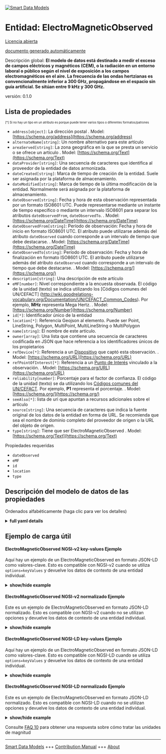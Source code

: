 <!-- 10-Header -->  
[![Smart Data Models](https://smartdatamodels.org/wp-content/uploads/2022/01/SmartDataModels_logo.png "Logo")](https://smartdatamodels.org)  
Entidad: ElectroMagneticObserved  
================================<!-- /10-Header -->  
<!-- 15-License -->  
[Licencia abierta](https://github.com/smart-data-models//dataModel.Environment/blob/master/ElectroMagneticObserved/LICENSE.md)  
[documento generado automáticamente](https://docs.google.com/presentation/d/e/2PACX-1vTs-Ng5dIAwkg91oTTUdt8ua7woBXhPnwavZ0FxgR8BsAI_Ek3C5q97Nd94HS8KhP-r_quD4H0fgyt3/pub?start=false&loop=false&delayms=3000#slide=id.gb715ace035_0_60)  
<!-- /15-License -->  
<!-- 20-Description -->  
Descripción global: **El modelo de datos está destinado a medir el exceso de campos eléctricos y magnéticos (CEM), o la radiación en un entorno laboral o público según el nivel de exposición a los campos electromagnéticos en el aire. La frecuencia de las ondas hertzianas es convencionalmente inferior a 300 GHz, propagándose en el espacio sin guía artificial. Se sitúan entre 9 kHz y 300 GHz.**  
versión: 0.1.0  
<!-- /20-Description -->  
<!-- 30-PropertiesList -->  

## Lista de propiedades  

<sup><sub>[*] Si no hay un tipo en un atributo es porque puede tener varios tipos o diferentes formatos/patrones</sub></sup>  
- `address[object]`: La dirección postal  . Model: [https://schema.org/address](https://schema.org/address)- `alternateName[string]`: Un nombre alternativo para este artículo  - `areaServed[string]`: La zona geográfica en la que se presta un servicio o se ofrece un artículo  . Model: [https://schema.org/Text](https://schema.org/Text)- `dataProvider[string]`: Una secuencia de caracteres que identifica al proveedor de la entidad de datos armonizada.  - `dateCreated[string]`: Marca de tiempo de creación de la entidad. Suele ser asignada por la plataforma de almacenamiento.  - `dateModified[string]`: Marca de tiempo de la última modificación de la entidad. Normalmente será asignada por la plataforma de almacenamiento.  - `dateObserved[string]`: Fecha y hora de esta observación representada por un formato ISO8601 UTC. Puede representarse mediante un instante de tiempo específico o mediante un intervalo ISO8601 para separar los atributos `dateObservedFrom`, `dateObservedTo`.  . Model: [https://schema.org/DateTime](https://schema.org/DateTime)- `dateObservedFrom[string]`: Período de observación: Fecha y hora de inicio en formato ISO8601 UTC. El atributo puede utilizarse además del atributo `dateObserved` cuando corresponde a un intervalo de tiempo que debe destacarse.  . Model: [https://schema.org/DateTime](https://schema.org/DateTime)- `dateObservedTo[string]`: Período de observación: Fecha y hora de finalización en formato ISO8601 UTC. El atributo puede utilizarse además del atributo `dateObserved` cuando corresponde a un intervalo de tiempo que debe destacarse.  . Model: [https://schema.org/](https://schema.org/)- `description[string]`: Una descripción de este artículo  - `eMF[number]`: Nivel correspondiente a la encuesta observada. El código de la unidad (texto) se indica utilizando los [Códigos comunes del UN/CEFACT] (http://wiki.goodrelations-vocabulary.org/Documentation/UN/CEFACT_Common_Codes). Por ejemplo, **MHz** representa Mega Hertz.  . Model: [https://schema.org/Number](https://schema.org/Number)- `id[*]`: Identificador único de la entidad  - `location[*]`: Referencia Geojson al elemento. Puede ser Point, LineString, Polygon, MultiPoint, MultiLineString o MultiPolygon  - `name[string]`: El nombre de este artículo.  - `owner[array]`: Una lista que contiene una secuencia de caracteres codificada en JSON que hace referencia a los identificadores únicos de los propietarios  - `refDevice[*]`: Referencia a un [Dispositivo](https://github.com/smart-data-models/dataModel.Device/blob/master/Device/doc/spec.md) que captó esta observación.  . Model: [https://schema.org/URL](https://schema.org/URL)- `refPointOfInterest[*]`: Referencia a un [Punto de Interés](https://github.com/smart-data-models/dataModel.PointOfInterest/blob/master/PointOfInterest/doc/spec.md) vinculado a la observación.  . Model: [https://schema.org/URL](https://schema.org/URL)- `reliability[number]`: Porcentaje para el factor de confianza. El código de la unidad (texto) se da utilizando los [Códigos comunes del UN/CEFACT](http://wiki.goodrelations-vocabulary.org/Documentation/UN/CEFACT_Common_Codes). Por ejemplo, **P1** representa el porcentaje.  . Model: [https://schema.org/](https://schema.org/)- `seeAlso[*]`: lista de uri que apuntan a recursos adicionales sobre el artículo  - `source[string]`: Una secuencia de caracteres que indica la fuente original de los datos de la entidad en forma de URL. Se recomienda que sea el nombre de dominio completo del proveedor de origen o la URL del objeto de origen.  - `type[string]`: Tiene que ser ElectroMagneticObserved  . Model: [https://schema.org/Text](https://schema.org/Text)<!-- /30-PropertiesList -->  
<!-- 35-RequiredProperties -->  
Propiedades requeridas  
- `dateObserved`  - `eMF`  - `id`  - `location`  - `type`  <!-- /35-RequiredProperties -->  
<!-- 40-RequiredProperties -->  
<!-- /40-RequiredProperties -->  
<!-- 50-DataModelHeader -->  
## Descripción del modelo de datos de las propiedades  
Ordenados alfabéticamente (haga clic para ver los detalles)  
<!-- /50-DataModelHeader -->  
<!-- 60-ModelYaml -->  
<details><summary><strong>full yaml details</strong></summary>    
```yaml  
ElectroMagneticObserved:    
  description: 'The Data Model is intended to measure excessive electric and magnetic fields (EMFs), or radiation in a work or public environment according to the level of exposure to electromagnetic fields on the air. The frequency of the hertzian waves is conventionally lower than 300 GHz, propagating in space without artificial guide. They are between 9 kHz and 300 GHz.'    
  properties:    
    address:    
      description: 'The mailing address'    
      properties:    
        addressCountry:    
          description: 'Property. The country. For example, Spain. Model:''https://schema.org/addressCountry'''    
          type: string    
        addressLocality:    
          description: 'Property. The locality in which the street address is, and which is in the region. Model:''https://schema.org/addressLocality'''    
          type: string    
        addressRegion:    
          description: 'Property. The region in which the locality is, and which is in the country. Model:''https://schema.org/addressRegion'''    
          type: string    
        postOfficeBoxNumber:    
          description: 'Property. The post office box number for PO box addresses. For example, 03578. Model:''https://schema.org/postOfficeBoxNumber'''    
          type: string    
        postalCode:    
          description: 'Property. The postal code. For example, 24004. Model:''https://schema.org/https://schema.org/postalCode'''    
          type: string    
        streetAddress:    
          description: 'Property. The street address. Model:''https://schema.org/streetAddress'''    
          type: string    
      type: object    
      x-ngsi:    
        model: https://schema.org/address    
        type: Property    
    alternateName:    
      description: 'An alternative name for this item'    
      type: string    
      x-ngsi:    
        type: Property    
    areaServed:    
      description: 'The geographic area where a service or offered item is provided'    
      type: string    
      x-ngsi:    
        model: https://schema.org/Text    
        type: Property    
    dataProvider:    
      description: 'A sequence of characters identifying the provider of the harmonised data entity.'    
      type: string    
      x-ngsi:    
        type: Property    
    dateCreated:    
      description: 'Entity creation timestamp. This will usually be allocated by the storage platform.'    
      format: date-time    
      type: string    
      x-ngsi:    
        type: Property    
    dateModified:    
      description: 'Timestamp of the last modification of the entity. This will usually be allocated by the storage platform.'    
      format: date-time    
      type: string    
      x-ngsi:    
        type: Property    
    dateObserved:    
      description: 'Date and time of this observation represented by an ISO8601 UTC format. It can be represented by an specific time instant or by an ISO8601 interval to separate attributes `dateObservedFrom`, `dateObservedTo`. '    
      format: date-time    
      type: string    
      x-ngsi:    
        model: https://schema.org/DateTime    
        type: Property    
    dateObservedFrom:    
      description: 'Observation period: Start date and time in an ISO8601 UTC format. The attribute can be used in addition to the `dateObserved` attribute when it corresponds to a time interval to be highlighted. '    
      format: date-time    
      type: string    
      x-ngsi:    
        model: https://schema.org/DateTime    
        type: Property    
    dateObservedTo:    
      description: 'Observation period: End date and time in an ISO8601 UTC format. The attribute can be used in addition to the `dateObserved` attribute when it corresponds to a time interval to be highlighted.'    
      format: date-time    
      type: string    
      x-ngsi:    
        model: https://schema.org/    
        type: Property    
    description:    
      description: 'A description of this item'    
      type: string    
      x-ngsi:    
        type: Property    
    eMF:    
      description: 'Level corresponding to the observed survey. The unit code (text) is given using the [UN/CEFACT Common Codes](http://wiki.goodrelations-vocabulary.org/Documentation/UN/CEFACT_Common_Codes). For instance, **MHz** represents Mega Hertz. '    
      minimum: 0    
      type: number    
      x-ngsi:    
        model: https://schema.org/Number    
        type: Property    
    id:    
      anyOf: &electromagneticobserved_-_properties_-_owner_-_items_-_anyof    
        - description: 'Property. Identifier format of any NGSI entity'    
          maxLength: 256    
          minLength: 1    
          pattern: ^[\w\-\.\{\}\$\+\*\[\]`|~^@!,:\\]+$    
          type: string    
        - description: 'Property. Identifier format of any NGSI entity'    
          format: uri    
          type: string    
      description: 'Unique identifier of the entity'    
      x-ngsi:    
        type: Property    
    location:    
      description: 'Geojson reference to the item. It can be Point, LineString, Polygon, MultiPoint, MultiLineString or MultiPolygon'    
      oneOf:    
        - description: 'Geoproperty. Geojson reference to the item. Point'    
          properties:    
            bbox:    
              items:    
                type: number    
              minItems: 4    
              type: array    
            coordinates:    
              items:    
                type: number    
              minItems: 2    
              type: array    
            type:    
              enum:    
                - Point    
              type: string    
          required:    
            - type    
            - coordinates    
          title: 'GeoJSON Point'    
          type: object    
        - description: 'Geoproperty. Geojson reference to the item. LineString'    
          properties:    
            bbox:    
              items:    
                type: number    
              minItems: 4    
              type: array    
            coordinates:    
              items:    
                items:    
                  type: number    
                minItems: 2    
                type: array    
              minItems: 2    
              type: array    
            type:    
              enum:    
                - LineString    
              type: string    
          required:    
            - type    
            - coordinates    
          title: 'GeoJSON LineString'    
          type: object    
        - description: 'Geoproperty. Geojson reference to the item. Polygon'    
          properties:    
            bbox:    
              items:    
                type: number    
              minItems: 4    
              type: array    
            coordinates:    
              items:    
                items:    
                  items:    
                    type: number    
                  minItems: 2    
                  type: array    
                minItems: 4    
                type: array    
              type: array    
            type:    
              enum:    
                - Polygon    
              type: string    
          required:    
            - type    
            - coordinates    
          title: 'GeoJSON Polygon'    
          type: object    
        - description: 'Geoproperty. Geojson reference to the item. MultiPoint'    
          properties:    
            bbox:    
              items:    
                type: number    
              minItems: 4    
              type: array    
            coordinates:    
              items:    
                items:    
                  type: number    
                minItems: 2    
                type: array    
              type: array    
            type:    
              enum:    
                - MultiPoint    
              type: string    
          required:    
            - type    
            - coordinates    
          title: 'GeoJSON MultiPoint'    
          type: object    
        - description: 'Geoproperty. Geojson reference to the item. MultiLineString'    
          properties:    
            bbox:    
              items:    
                type: number    
              minItems: 4    
              type: array    
            coordinates:    
              items:    
                items:    
                  items:    
                    type: number    
                  minItems: 2    
                  type: array    
                minItems: 2    
                type: array    
              type: array    
            type:    
              enum:    
                - MultiLineString    
              type: string    
          required:    
            - type    
            - coordinates    
          title: 'GeoJSON MultiLineString'    
          type: object    
        - description: 'Geoproperty. Geojson reference to the item. MultiLineString'    
          properties:    
            bbox:    
              items:    
                type: number    
              minItems: 4    
              type: array    
            coordinates:    
              items:    
                items:    
                  items:    
                    items:    
                      type: number    
                    minItems: 2    
                    type: array    
                  minItems: 4    
                  type: array    
                type: array    
              type: array    
            type:    
              enum:    
                - MultiPolygon    
              type: string    
          required:    
            - type    
            - coordinates    
          title: 'GeoJSON MultiPolygon'    
          type: object    
      x-ngsi:    
        type: Geoproperty    
    name:    
      description: 'The name of this item.'    
      type: string    
      x-ngsi:    
        type: Property    
    owner:    
      description: 'A List containing a JSON encoded sequence of characters referencing the unique Ids of the owner(s)'    
      items:    
        anyOf: *electromagneticobserved_-_properties_-_owner_-_items_-_anyof    
        description: 'Property. Unique identifier of the entity'    
      type: array    
      x-ngsi:    
        type: Property    
    refDevice:    
      anyOf:    
        - description: 'Property. Identifier format of any NGSI entity'    
          maxLength: 256    
          minLength: 1    
          pattern: ^[\w\-\.\{\}\$\+\*\[\]`|~^@!,:\\]+$    
          type: string    
        - description: 'Property. Identifier format of any NGSI entity'    
          format: uri    
          type: string    
      description: 'Reference to a [Device](https://github.com/smart-data-models/dataModel.Device/blob/master/Device/doc/spec.md) which captured this observation.'    
      x-ngsi:    
        model: https://schema.org/URL    
        type: Relationship    
    refPointOfInterest:    
      anyOf:    
        - description: 'Property. Identifier format of any NGSI entity'    
          maxLength: 256    
          minLength: 1    
          pattern: ^[\w\-\.\{\}\$\+\*\[\]`|~^@!,:\\]+$    
          type: string    
        - description: 'Property. Identifier format of any NGSI entity'    
          format: uri    
          type: string    
      description: 'Reference to a [Point Of Interest](https://github.com/smart-data-models/dataModel.PointOfInterest/blob/master/PointOfInterest/doc/spec.md) linked with the observation.'    
      x-ngsi:    
        model: https://schema.org/URL    
        type: Relationship    
    reliability:    
      description: 'Percent for confidence Factor. The unit code (text) is given using the [UN/CEFACT Common Codes](http://wiki.goodrelations-vocabulary.org/Documentation/UN/CEFACT_Common_Codes). For instance, **P1** represents Percent. '    
      maximum: 1    
      minimum: 0    
      type: number    
      x-ngsi:    
        model: https://schema.org/    
        type: Property    
    seeAlso:    
      description: 'list of uri pointing to additional resources about the item'    
      oneOf:    
        - items:    
            format: uri    
            type: string    
          minItems: 1    
          type: array    
        - format: uri    
          type: string    
      x-ngsi:    
        type: Property    
    source:    
      description: 'A sequence of characters giving the original source of the entity data as a URL. Recommended to be the fully qualified domain name of the source provider, or the URL to the source object.'    
      type: string    
      x-ngsi:    
        type: Property    
    type:    
      description: 'It has to be ElectroMagneticObserved'    
      enum:    
        - ElectroMagneticObserved    
      type: string    
      x-ngsi:    
        model: https://schema.org/Text    
        type: Property    
  required:    
    - id    
    - type    
    - location    
    - dateObserved    
    - eMF    
  type: object    
  x-derived-from: ""    
  x-disclaimer: 'Redistribution and use in source and binary forms, with or without modification, are permitted  provided that the license conditions are met. Copyleft (c) 2021 Contributors to Smart Data Models Program'    
  x-license-url: https://github.com/smart-data-models/dataModel.Environment/blob/master/ElectroMagneticObserved/LICENSE.md    
  x-model-schema: https://smart-data-models.github.io/data-models/Environment/ElectroMagneticObserved/schema.json    
  x-model-tags: ""    
  x-version: 0.1.0    
```  
</details>    
<!-- /60-ModelYaml -->  
<!-- 70-MiddleNotes -->  
<!-- /70-MiddleNotes -->  
<!-- 80-Examples -->  
## Ejemplo de carga útil  
#### ElectroMagneticObserved NGSI-v2 key-values Ejemplo  
Aquí hay un ejemplo de un ElectroMagneticObserved en formato JSON-LD como valores-clave. Esto es compatible con NGSI-v2 cuando se utiliza `options=keyValues` y devuelve los datos de contexto de una entidad individual.  
<details><summary><strong>show/hide example</strong></summary>    
```json  
{  
  "id": "urn:ngsi-ld:ElectroMagneticObserved:ElectroMagneticObserved:MNCA-EM-018",  
  "type": "ElectroMagneticObserved",  
  "name": "MNCA-EM-018",  
  "alternateName": "AirPort  global Observation",  
  "description": "EMF observation",  
  "location": {  
    "type": "Point",  
    "coordinates": [  
      43.664810,  
      7.196545  
    ]  
  },  
  "address": {  
    "addressCountry": "FR",  
    "addressLocality": "Nice",  
    "streetAddress": "Terminal 2 - Parking 7"  
  },  
  "areaServed": "Nice Aeroport",  
  "refDevice": "urn:ngsi-ld:Device:NCE-T2-P7-EM03",  
  "dateObserved": "2020-03-17T08:45:00Z",  
  "eMF": 950.12,  
  "observedAt": "2020-03-17TT08:45:00Z",  
  "measurementType": "Instant",  
  "measurementInterval": 1,  
  "reliability": 0.993  
}  
```  
</details>  
#### ElectroMagneticObserved NGSI-v2 normalizado Ejemplo  
Este es un ejemplo de ElectroMagneticObserved en formato JSON-LD normalizado. Esto es compatible con NGSI-v2 cuando no se utilizan opciones y devuelve los datos de contexto de una entidad individual.  
<details><summary><strong>show/hide example</strong></summary>    
```json  
{  
  "id": "urn:ngsi-ld:ElectroMagneticObserved:ElectroMagneticObserved:MNCA-EM-018",  
  "type": "ElectroMagneticObserved",  
  "name": {  
    "type": "Property",  
    "value": "MNCA-EM-018"  
  },  
  "alternateName": {  
    "type": "Property",  
    "value": "AirPort SPA global Observation"  
  },  
  "description": {  
    "type": "Property",  
    "value": "EMF observation"  
  },  
  "location": {  
    "type": "GeoProperty",  
    "value": {  
      "type": "Point",  
      "coordinates": [  
        43.664810,  
        7.196545  
      ]  
    }  
  },  
  "address": {  
    "type": "Property",  
    "value": {  
      "addressCountry": "FR",  
      "addressLocality": "Nice",  
      "streetAddress": "Terminal 2 - Parking 7"  
    }  
  },  
  "areaServed": {  
    "type": "Property",  
    "value": "Nice Aeroport"  
  },  
  "refDevice": {  
    "type": "Relationship",  
    "object": "urn:ngsi-ld:Device:NCE-T2-P7-EM03"  
  },  
  "dateObserved": {  
    "type": "Property",  
    "value": {  
      "type": "DateTime",  
      "value": "2020-03-17T08:45:00Z"  
    }  
  },  
  "eMF": {  
    "type": "Property",  
    "value": 950.12,  
    "observedAt": "2020-03-17TT08:45:00Z",  
    "measurementType": {  
      "type": "Property",  
      "value": "Instant"  
    },  
    "measurementInterval": {  
      "type": "Property",  
      "value": 1  
    }  
  },  
  "reliability": {  
    "type": "Property",  
    "value": 0.993  
  }  
}  
```  
</details>  
#### ElectroMagneticObserved NGSI-LD key-values Ejemplo  
Aquí hay un ejemplo de un ElectroMagneticObserved en formato JSON-LD como valores-clave. Esto es compatible con NGSI-LD cuando se utiliza `options=keyValues` y devuelve los datos de contexto de una entidad individual.  
<details><summary><strong>show/hide example</strong></summary>    
```json  
{  
    "id": "urn:ngsi-ld:ElectroMagneticObserved:ElectroMagneticObserved:MNCA-EM-018",  
    "type": "ElectroMagneticObserved",  
    "address": {  
        "type": "Property",  
        "value": {  
            "addressCountry": "FR",  
            "addressLocality": "Nice",  
            "streetAddress": "Terminal 2 - Parking 7"  
        }  
    },  
    "alternateName": {  
        "type": "Property",  
        "value": "AirPort \u0096 global Observation"  
    },  
    "areaServed": {  
        "type": "Property",  
        "value": "Nice Aeroport"  
    },  
    "dateObserved": {  
        "type": "Property",  
        "value": {  
            "type": "DateTime",  
            "value": "2020-03-17T08:45:00Z"  
        }  
    },  
    "description": {  
        "type": "Property",  
        "value": "EMF observation"  
    },  
    "eMF": {  
        "type": "Property",  
        "value": 950.12,  
        "observedAt": "2020-03-17TT08:45:00Z",  
        "measurementType": {  
            "type": "Property",  
            "value": "Instant"  
        },  
        "measurementInterval": {  
            "type": "Property",  
            "value": 1  
        }  
    },  
    "location": {  
        "type": "GeoProperty",  
        "value": {  
            "type": "Point",  
            "coordinates": [  
                43.66481,  
                7.196545  
            ]  
        }  
    },  
    "name": {  
        "type": "Property",  
        "value": "MNCA-EM-018"  
    },  
    "refDevice": {  
        "type": "Relationship",  
        "object": "urn:ngsi-ld:Device:NCE-T2-P7-EM03"  
    },  
    "reliability": {  
        "type": "Property",  
        "value": 0.993  
    },  
    "@context": [  
        "https://uri.etsi.org/ngsi-ld/v1/ngsi-ld-core-context.jsonld",  
        "https://raw.githubusercontent.com/smart-data-models/dataModel.Environment/master/context.jsonld"  
    ]  
}  
```  
</details>  
#### ElectroMagneticObserved NGSI-LD normalizado Ejemplo  
Este es un ejemplo de ElectroMagneticObserved en formato JSON-LD normalizado. Esto es compatible con NGSI-LD cuando no se utilizan opciones y devuelve los datos de contexto de una entidad individual.  
<details><summary><strong>show/hide example</strong></summary>    
```json  
{  
    "id": "urn:ngsi-ld:ElectroMagneticObserved:ElectroMagneticObserved:MNCA-EM-018",  
    "type": "ElectroMagneticObserved",  
    "address": {  
        "addressCountry": "FR",  
        "addressLocality": "Nice",  
        "streetAddress": "Terminal 2 - Parking 7"  
    },  
    "alternateName": "AirPort global Observation",  
    "areaServed": "Nice Aeroport",  
    "dateObserved": "2020-03-17T08:45:00Z",  
    "description": "EMF observation",  
    "eMF": 950.12,  
    "location": {  
        "type": "Point",  
        "coordinates": [  
            43.66481,  
            7.196545  
        ]  
    },  
    "measurementInterval": 1,  
    "measurementType": "Instant",  
    "name": "MNCA-EM-018",  
    "observedAt": "2020-03-17TT08:45:00Z",  
    "refDevice": "urn:ngsi-ld:Device:NCE-T2-P7-EM03",  
    "reliability": 0.993,  
    "@context": [  
        "https://uri.etsi.org/ngsi-ld/v1/ngsi-ld-core-context.jsonld",  
        "https://raw.githubusercontent.com/smart-data-models/dataModel.Environment/master/context.jsonld"  
    ]  
}  
```  
</details><!-- /80-Examples -->  
<!-- 90-FooterNotes -->  
<!-- /90-FooterNotes -->  
<!-- 95-Units -->  
Consulte [FAQ 10](https://smartdatamodels.org/index.php/faqs/) para obtener una respuesta sobre cómo tratar las unidades de magnitud  
<!-- /95-Units -->  
<!-- 97-LastFooter -->  
---  
[Smart Data Models](https://smartdatamodels.org) +++ [Contribution Manual](https://bit.ly/contribution_manual) +++ [About](https://bit.ly/Introduction_SDM)<!-- /97-LastFooter -->  
